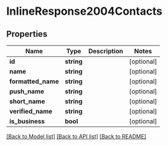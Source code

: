# InlineResponse2004Contacts

## Properties
Name | Type | Description | Notes
------------ | ------------- | ------------- | -------------
**id** | **string** |  | [optional] 
**name** | **string** |  | [optional] 
**formatted_name** | **string** |  | [optional] 
**push_name** | **string** |  | [optional] 
**short_name** | **string** |  | [optional] 
**verified_name** | **string** |  | [optional] 
**is_business** | **bool** |  | [optional] 

[[Back to Model list]](../../README.md#documentation-for-models) [[Back to API list]](../../README.md#documentation-for-api-endpoints) [[Back to README]](../../README.md)

